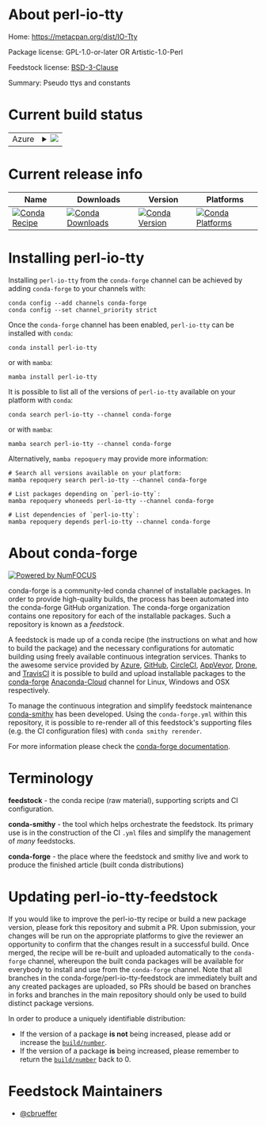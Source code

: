 About perl-io-tty
=================

Home: https://metacpan.org/dist/IO-Tty

Package license: GPL-1.0-or-later OR Artistic-1.0-Perl

Feedstock license: [BSD-3-Clause](https://github.com/conda-forge/perl-io-tty-feedstock/blob/main/LICENSE.txt)

Summary: Pseudo ttys and constants

Current build status
====================


<table>
    
  <tr>
    <td>Azure</td>
    <td>
      <details>
        <summary>
          <a href="https://dev.azure.com/conda-forge/feedstock-builds/_build/latest?definitionId=17016&branchName=main">
            <img src="https://dev.azure.com/conda-forge/feedstock-builds/_apis/build/status/perl-io-tty-feedstock?branchName=main">
          </a>
        </summary>
        <table>
          <thead><tr><th>Variant</th><th>Status</th></tr></thead>
          <tbody><tr>
              <td>linux_64</td>
              <td>
                <a href="https://dev.azure.com/conda-forge/feedstock-builds/_build/latest?definitionId=17016&branchName=main">
                  <img src="https://dev.azure.com/conda-forge/feedstock-builds/_apis/build/status/perl-io-tty-feedstock?branchName=main&jobName=linux&configuration=linux%20linux_64_" alt="variant">
                </a>
              </td>
            </tr><tr>
              <td>osx_64</td>
              <td>
                <a href="https://dev.azure.com/conda-forge/feedstock-builds/_build/latest?definitionId=17016&branchName=main">
                  <img src="https://dev.azure.com/conda-forge/feedstock-builds/_apis/build/status/perl-io-tty-feedstock?branchName=main&jobName=osx&configuration=osx%20osx_64_" alt="variant">
                </a>
              </td>
            </tr>
          </tbody>
        </table>
      </details>
    </td>
  </tr>
</table>

Current release info
====================

| Name | Downloads | Version | Platforms |
| --- | --- | --- | --- |
| [![Conda Recipe](https://img.shields.io/badge/recipe-perl--io--tty-green.svg)](https://anaconda.org/conda-forge/perl-io-tty) | [![Conda Downloads](https://img.shields.io/conda/dn/conda-forge/perl-io-tty.svg)](https://anaconda.org/conda-forge/perl-io-tty) | [![Conda Version](https://img.shields.io/conda/vn/conda-forge/perl-io-tty.svg)](https://anaconda.org/conda-forge/perl-io-tty) | [![Conda Platforms](https://img.shields.io/conda/pn/conda-forge/perl-io-tty.svg)](https://anaconda.org/conda-forge/perl-io-tty) |

Installing perl-io-tty
======================

Installing `perl-io-tty` from the `conda-forge` channel can be achieved by adding `conda-forge` to your channels with:

```
conda config --add channels conda-forge
conda config --set channel_priority strict
```

Once the `conda-forge` channel has been enabled, `perl-io-tty` can be installed with `conda`:

```
conda install perl-io-tty
```

or with `mamba`:

```
mamba install perl-io-tty
```

It is possible to list all of the versions of `perl-io-tty` available on your platform with `conda`:

```
conda search perl-io-tty --channel conda-forge
```

or with `mamba`:

```
mamba search perl-io-tty --channel conda-forge
```

Alternatively, `mamba repoquery` may provide more information:

```
# Search all versions available on your platform:
mamba repoquery search perl-io-tty --channel conda-forge

# List packages depending on `perl-io-tty`:
mamba repoquery whoneeds perl-io-tty --channel conda-forge

# List dependencies of `perl-io-tty`:
mamba repoquery depends perl-io-tty --channel conda-forge
```


About conda-forge
=================

[![Powered by
NumFOCUS](https://img.shields.io/badge/powered%20by-NumFOCUS-orange.svg?style=flat&colorA=E1523D&colorB=007D8A)](https://numfocus.org)

conda-forge is a community-led conda channel of installable packages.
In order to provide high-quality builds, the process has been automated into the
conda-forge GitHub organization. The conda-forge organization contains one repository
for each of the installable packages. Such a repository is known as a *feedstock*.

A feedstock is made up of a conda recipe (the instructions on what and how to build
the package) and the necessary configurations for automatic building using freely
available continuous integration services. Thanks to the awesome service provided by
[Azure](https://azure.microsoft.com/en-us/services/devops/), [GitHub](https://github.com/),
[CircleCI](https://circleci.com/), [AppVeyor](https://www.appveyor.com/),
[Drone](https://cloud.drone.io/welcome), and [TravisCI](https://travis-ci.com/)
it is possible to build and upload installable packages to the
[conda-forge](https://anaconda.org/conda-forge) [Anaconda-Cloud](https://anaconda.org/)
channel for Linux, Windows and OSX respectively.

To manage the continuous integration and simplify feedstock maintenance
[conda-smithy](https://github.com/conda-forge/conda-smithy) has been developed.
Using the ``conda-forge.yml`` within this repository, it is possible to re-render all of
this feedstock's supporting files (e.g. the CI configuration files) with ``conda smithy rerender``.

For more information please check the [conda-forge documentation](https://conda-forge.org/docs/).

Terminology
===========

**feedstock** - the conda recipe (raw material), supporting scripts and CI configuration.

**conda-smithy** - the tool which helps orchestrate the feedstock.
                   Its primary use is in the construction of the CI ``.yml`` files
                   and simplify the management of *many* feedstocks.

**conda-forge** - the place where the feedstock and smithy live and work to
                  produce the finished article (built conda distributions)


Updating perl-io-tty-feedstock
==============================

If you would like to improve the perl-io-tty recipe or build a new
package version, please fork this repository and submit a PR. Upon submission,
your changes will be run on the appropriate platforms to give the reviewer an
opportunity to confirm that the changes result in a successful build. Once
merged, the recipe will be re-built and uploaded automatically to the
`conda-forge` channel, whereupon the built conda packages will be available for
everybody to install and use from the `conda-forge` channel.
Note that all branches in the conda-forge/perl-io-tty-feedstock are
immediately built and any created packages are uploaded, so PRs should be based
on branches in forks and branches in the main repository should only be used to
build distinct package versions.

In order to produce a uniquely identifiable distribution:
 * If the version of a package **is not** being increased, please add or increase
   the [``build/number``](https://docs.conda.io/projects/conda-build/en/latest/resources/define-metadata.html#build-number-and-string).
 * If the version of a package **is** being increased, please remember to return
   the [``build/number``](https://docs.conda.io/projects/conda-build/en/latest/resources/define-metadata.html#build-number-and-string)
   back to 0.

Feedstock Maintainers
=====================

* [@cbrueffer](https://github.com/cbrueffer/)

